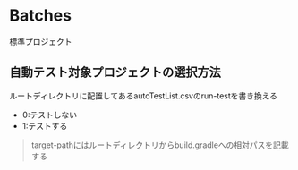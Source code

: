 # Batches
標準プロジェクト

## 自動テスト対象プロジェクトの選択方法
ルートディレクトリに配置してあるautoTestList.csvのrun-testを書き換える
* 0:テストしない
* 1:テストする

> target-pathにはルートディレクトリからbuild.gradleへの相対パスを記載する
